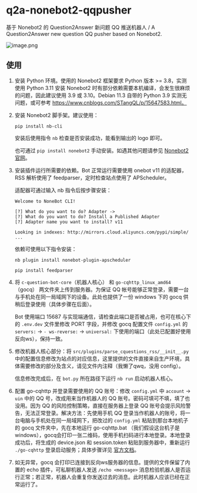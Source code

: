 # q2a-nonebot2-qqpusher
基于 Nonebot2 的 Question2Answer 新问题 QQ 推送机器人 / A Question2Answer new question QQ pusher based on Nonebot2.

![image.png](https://attachment.mcbbs.net/public/resource/8b198dc7-a0f8-4258-b9b1-b198204e64da.png)

## 使用

1. 安装 Python 环境。使用的 Nonebot2 框架要求 Python 版本 >= 3.8，实测使用 Python 3.11 安装 Nonebot2 时有部分依赖需要本机编译，会发生很麻烦的问题，因此建议使用 3.9 或 3.10。Debian 11.3 自带的 Python 3.9 实测无问题，或可参考 https://www.cnblogs.com/STangQL/p/15647583.html。

2. 安装 Nonebot2 脚手架。建议使用：

   `pip install nb-cli`

   安装后使用指令 `nb` 检查是否安装成功，能看到输出的 logo 即可。

   也可通过 `pip install nonebot2` 手动安装。如遇其他问题请参见 [Nonebot2 官网](https://nb2.baka.icu/docs/)。

3. 安装插件运行所需要的依赖。Bot 正常运行需要使用 onebot v11 的适配器，RSS 解析使用了 feedparser，定时检查站点使用了 APScheduler。

   适配器可通过输入 nb 指令后按步骤安装：

   ```
   Welcome to NoneBot CLI!
   
   [?] What do you want to do? Adapter ->
   [?] What do you want to do? Install a Published Adapter
   [?] Adapter name you want to install? v11
   
   Looking in indexes: http://mirrors.cloud.aliyuncs.com/pypi/simple/
   ...
   ```

   依赖可使用以下指令安装：

   `nb plugin install nonebot-plugin-apscheduler`

   `pip install feedparser`

4. 将 `c-question-bot-core`（机器人核心） 和 `go-cqhttp_linux_amd64`（gocq） 两文件夹上传到服务器。为保证 QQ 帐号能够正常登录，需要一台与手机处在同一局域网下的设备。此处也提供了一份 windows 下的 gocq 供稍后登录使用（具体步骤在后面）。

   Bot 使用端口 15687 与实现端通信，请检查此端口是否被占用，也可在核心下的 `.env.dev` 文件里修改 PORT 字段，并修改 gocq 配置文件 `config.yml` 的 `servers:` -> `- ws-reverse:` -> `universal:` 下使用的端口（此处已配置好使用反向ws），保持一致。

5. 修改机器人核心部分：将 `src/plugins/parse_cquestions_rss/__init__.py` 中的配置信息修改为站点的对应信息，这里提供的文件直接来自生产环境，具体需要修改的部分及含义，请见文件内注释（我懒了qwq，没用 config）。

   信息修改完成后，在 `bot.py` 所在路径下运行 `nb run` 启动机器人核心。

6. 配置 go-cqhttp 并登录需要使用的 QQ 账号：修改 `config.yml` 中 `account` -> `uin` 中的 QQ 号，改成用来当作机器人的 QQ 账号。密码可填可不填，填了也没用。因为 QQ 的风险控制策略，直接在服务器上登录 QQ 账号会提示风险警告，无法正常登录。解决方法：先使用手机 QQ 登录当作机器人的账号，将一台电脑与手机处在同一局域网下，把改过的 `config.yml` 粘贴到那台本地机子的 gocq 文件夹中，先在本地运行 go-cqhttp.bat （我们假设这台机子是windows），gocq会打印一张二维码，使用手机扫码进行本地登录。本地登录成功后，将生成的 device.json 和 session.token 粘贴到服务器中，重新运行 `./go-cqhttp` 登录启动服务；具体步骤详见 [官方文档](https://docs.go-cqhttp.org/guide/#go-cqhttp)。

7. 如无异常，gocq 会打印已连接到反向ws服务器的信息。提供的文件保留了内置的 echo 插件，可私聊机器人发送 `/echo <message>` 消息检验机器人是否运行正常；若正常，机器人会重复你发送过去的消息。此时机器人应该已经在正常运行了。
